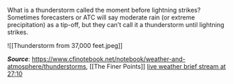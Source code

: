 What is a thunderstorm called the moment before lightning strikes? Sometimes forecasters or ATC will say moderate rain (or extreme precipitation) as a tip-off, but they can’t call it a thunderstorm until lightning strikes.

![[Thunderstorm from 37,000 feet.jpeg]]

***Source***: https://www.cfinotebook.net/notebook/weather-and-atmosphere/thunderstorms, [[The Finer Points]] [live weather brief stream at 27:10](https://youtu.be/TqgjU9f0TYg?t=1630)
